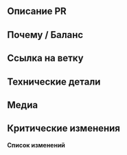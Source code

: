 <!-- Рекомендации: https://docs.spacestation14.io/en/getting-started/pr-guideline -->

## Описание PR
<!-- Что вы изменили? -->

## Почему / Баланс
<!-- Обсудите, как это повлияет на баланс игры или объясните, почему это было изменено. Укажите ссылки на соответствующие обсуждения или issue. -->

## Ссылка на ветку
<!-- Необязательный пункт. Удалите раздел целиком, если он пуст.
Ссылка на ветку обсуждения ПРа в Discord.
Следите, чтобы информация в первом сообщении была актуальной. -->

## Технические детали
<!-- Краткое описание изменений в коде для облегчения проверки. -->

## Медиа
<!-- Необязательный пункт. Удалите раздел целиком, если он пуст.
Прикрепите медиафайлы, если PR вносит изменения в игру (одежда, предметы, механики и т.д.).
Небольшие исправления/рефакторинг освобождаются от этого требования. -->

## Критические изменения
<!-- Перечислите все критические изменения, включая изменения пространств имен, публичных классов/методов/полей, переименования прототипов; и предоставьте инструкции по их исправлению. -->

**Список изменений**
<!-- Добавьте запись в Changelog, чтобы игроки знали о новых функциях или изменениях, которые могут повлиять на игровой процесс.
Убедитесь, что вы прочитали рекомендации и вынесли этот шаблон Changelog из блока комментариев, чтобы он отображался.
Changelog должен иметь символ :cl:, чтобы бот распознал изменения и добавил их в список изменений игры. -->
<!--
:cl:
- add: Добавлено веселье!
- remove: Удалено веселье!
- tweak: Изменено веселье!
- fix: Исправлено веселье!
-->

